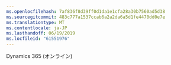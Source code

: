 ```yaml
---
ms.openlocfilehash: 7af836f8d39ff0d1da1e1cfa28a30b7560ad5d38
ms.sourcegitcommit: 483c777a1537ccab6a2a2da6a5d1fe4470dd0e7e
ms.translationtype: MT
ms.contentlocale: ja-JP
ms.lasthandoff: 06/19/2019
ms.locfileid: "61551976"
---
```

Dynamics 365 (オンライン)